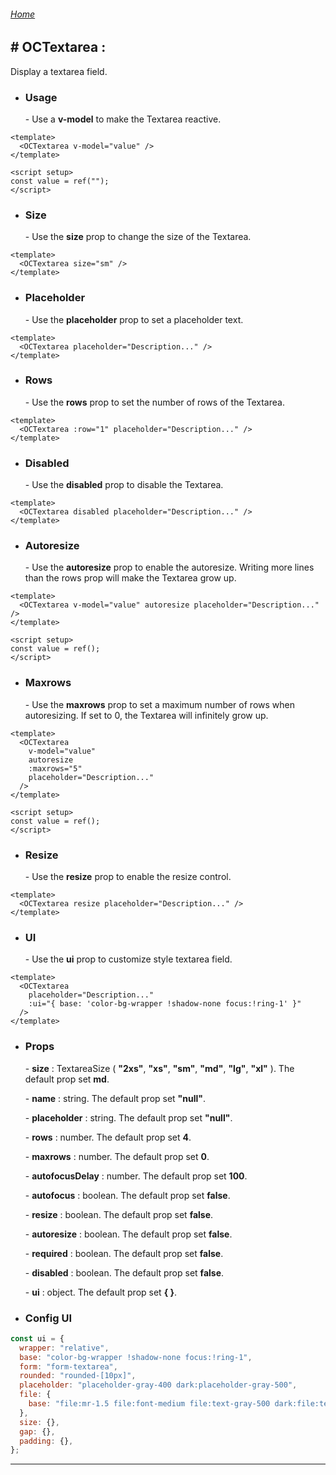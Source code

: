 ###### [Home](/_doc)

## \# **OCTextarea** :

Display a textarea field.

- ### **Usage**

  \- Use a **v-model** to make the Textarea reactive.

```vue
<template>
  <OCTextarea v-model="value" />
</template>

<script setup>
const value = ref("");
</script>
```

- ### **Size**

  \- Use the **size** prop to change the size of the Textarea.

```vue
<template>
  <OCTextarea size="sm" />
</template>
```

- ### **Placeholder**

  \- Use the **placeholder** prop to set a placeholder text.

```vue
<template>
  <OCTextarea placeholder="Description..." />
</template>
```

- ### **Rows**

  \- Use the **rows** prop to set the number of rows of the Textarea.

```vue
<template>
  <OCTextarea :row="1" placeholder="Description..." />
</template>
```

- ### **Disabled**

  \- Use the **disabled** prop to disable the Textarea.

```vue
<template>
  <OCTextarea disabled placeholder="Description..." />
</template>
```

- ### **Autoresize**

  \- Use the **autoresize** prop to enable the autoresize. Writing more lines than the rows prop will make the Textarea grow up.

```vue
<template>
  <OCTextarea v-model="value" autoresize placeholder="Description..." />
</template>

<script setup>
const value = ref();
</script>
```

- ### **Maxrows**
  \- Use the **maxrows** prop to set a maximum number of rows when autoresizing. If set to 0, the Textarea will infinitely grow up.

```vue
<template>
  <OCTextarea
    v-model="value"
    autoresize
    :maxrows="5"
    placeholder="Description..."
  />
</template>

<script setup>
const value = ref();
</script>
```

- ### **Resize**

  \- Use the **resize** prop to enable the resize control.

```vue
<template>
  <OCTextarea resize placeholder="Description..." />
</template>
```

- ### **UI**

  \- Use the **ui** prop to customize style textarea field.

```vue
<template>
  <OCTextarea
    placeholder="Description..."
    :ui="{ base: 'color-bg-wrapper !shadow-none focus:!ring-1' }"
  />
</template>
```

- ### **Props**

  \- **size** : TextareaSize ( **"2xs"**, **"xs"**, **"sm"**, **"md"**, **"lg"**, **"xl"** ). The default prop set **md**.

  \- **name** : string. The default prop set **"null"**.

  \- **placeholder** : string. The default prop set **"null"**.

  \- **rows** : number. The default prop set **4**.

  \- **maxrows** : number. The default prop set **0**.

  \- **autofocusDelay** : number. The default prop set **100**.

  \- **autofocus** : boolean. The default prop set **false**.

  \- **resize** : boolean. The default prop set **false**.

  \- **autoresize** : boolean. The default prop set **false**.

  \- **required** : boolean. The default prop set **false**.

  \- **disabled** : boolean. The default prop set **false**.

  \- **ui** : object. The default prop set **\{ \}**.

- ### **Config UI**

```js
const ui = {
  wrapper: "relative",
  base: "color-bg-wrapper !shadow-none focus:!ring-1",
  form: "form-textarea",
  rounded: "rounded-[10px]",
  placeholder: "placeholder-gray-400 dark:placeholder-gray-500",
  file: {
    base: "file:mr-1.5 file:font-medium file:text-gray-500 dark:file:text-gray-400 file:bg-transparent file:border-0 file:p-0 file:outline-none color-text",
  },
  size: {},
  gap: {},
  padding: {},
};
```

---
